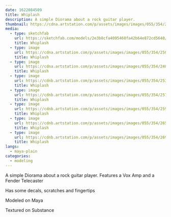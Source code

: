 ```yaml
---
date: 1622084509
title: Whiplash
description: A simple Diorama about a rock guitar player.
thumbnail: https://cdna.artstation.com/p/assets/images/images/055/354/250/large/allakazan-render3.jpg?1666745213
media:
  - type: sketchfab
    url: https://sketchfab.com/models/2e3b8cfa4095460fa42b64e872cd5640/embed?ui_theme=dark
    title: Whiplash
  - type: image
    url: https://cdna.artstation.com/p/assets/images/images/055/354/250/large/allakazan-render3.jpg?1666745213
    title: Whiplash
  - type: image
    url: https://cdna.artstation.com/p/assets/images/images/055/354/248/large/allakazan-render2.jpg?1666745208
    title: Whiplash  
  - type: image
    url: https://cdnb.artstation.com/p/assets/images/images/055/354/253/large/allakazan-render4.jpg?1666745219
    title: Whiplash
  - type: image
    url: https://cdnb.artstation.com/p/assets/images/images/055/354/257/large/allakazan-render5.jpg?1666745224
    title: Whiplash
  - type: image
    url: https://cdnb.artstation.com/p/assets/images/images/055/354/259/large/allakazan-render6.jpg?1666745228
    title: Whiplash
  - type: image
    url: https://cdnb.artstation.com/p/assets/images/images/055/354/265/large/allakazan-render8.jpg?1666745237
    title: Whiplash
  - type: image
    url: https://cdnb.artstation.com/p/assets/images/images/055/354/269/large/allakazan-render10.jpg?1666745245
    title: Whiplash
langs:
  - maya-plain
categories:
  - modeling
---
```


A simple Diorama about a rock guitar player. Features a Vox Amp and a Fender Telecaster

Has some decals, scratches and fingertips


Modeled on Maya

Textured on Substance